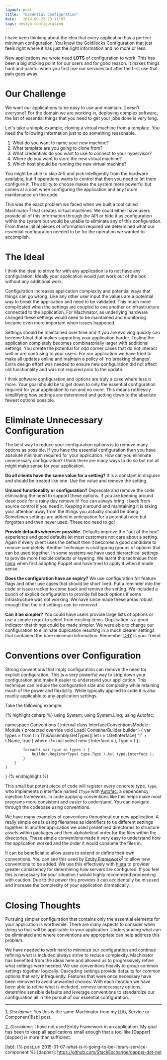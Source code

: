 ```yaml
---
layout: post
title:  "Essential Configuration"
date:   2014-09-22 23:11:07
tags: design configuration
---
```


I have been thinking about the idea that every application has a perfect
minimum configuration. You know the Goldilocks Configuration that just feels
right where it has just the right information and no more or less.

New applications we wrote need **LOTS** of configuration to work. This has been
a big sticking point for our users and for good reason. It makes things hard
and painful when you first use our services but after the first use that pain
goes away.

Our Challenge
===============================================================================

We want our applications to be easy to use and maintain. Doesn't everyone? For
the domain we are working in, deploying complex software, the list of essential
things that you need to get your jobs done is very long.

Let's take a simple example, cloning a virtual machine from a template. You need
the following information just to do something reasonable.

1. What do you want to name your new machine?
2. What template are you going to clone from?
3. What credentials do you want to use to connect to your hypervisor?
4. Where do you want to store the new virtual machine?
5. Which host should be running the new virtual machine?

You might be able to skip 4-5 and pick intelligently from the hardware
available, but if operations wants to control that then you need to let them
configure it. The ability to choose makes the system more powerful but comes at
a cost when configuring the application and any future maintenance on the code.

This was the exact problem we faced when we built a tool called Machinator
<sup id="reverse-note-1"><a href="#note-1">1</a></sup> that creates virtual
machines. We could either have users provide all of this information through
the API or hide it as configuration within the system but would be unable to
eliminate any of this configuration. From these initial pieces of information
required we determined what our essential configuration needed to be for the
operation we wanted to accomplish.

The Ideal
===============================================================================

I think the ideal to strive for with any application is to not have any
configuration. Ideally your application would just work out of the box without
any additional work.

Configuration increases application complexity and potential ways that things
can go wrong. Like any other user input the values are a potential way to break
the application and need to be validated. This much more complicated when the
settings are coupled to one another or infrastructure connected to the
application. For Machinator, as underlying hardware changed these settings
would need to be maintained and monitoring became even more important when
issues happened.

Settings should be maintained over time and if you are evolving quickly can
become bloat that makes supporting your application harder. Testing the
application completely becomes combinatorially larger with additional settings.
You create the potential for odd corner cases that do not interact well or are
confusing to your users. For our application we have tried to make all updates
online and maintain a policy of 'no breaking changes'. Extra design effort was
needed to ensure new configuration did not affect old functionality and was not
required prior to the update.

I think software configuration and options are truly a case where less is more.
Your goal should be to get down to only the essential configuration required
for your application to run and no more. This means ruthlessly simplifying how
settings are determined and getting down to the absolute fewest options
possible.

Eliminate Unnecessary Configuration
===============================================================================

The best way to reduce your configuration options is to remove many options as
possible. If you have the essential configuration then you have absolute
minimum required for your application. How can you eliminate unnecessary
configuration? I think there are many ways to do so but not all might make
sense for your application.

**Do all clients have the same value for a setting?** It is a constant in
disguise and should be treated like one. Use the value and remove the setting.

**Unused functionality or configuration?** Deprecate
and remove the code eliminating the need to support these options. If you are
keeping around dead code for a rainy day remove it! You can always bring it
back from source control if you need it. Keeping it around and maintaining it
is taking your attention away from the things you actually should be doing.
Sometimes settings are added in anticipation for a potential need but forgotten
and then never used. These too need to go!

**Provide defaults wherever possible.** Defaults improve the "out of the box"
experience and good defaults let most customers not care about a setting.
Again if every client uses the default then it becomes a good candidate to
remove completely. Another technique is configuring groups of options that
can be used together. In some systems we have used hierarchical settings to
provide more flexible defaults or layering. We learnt this technique from
[hiera][hiera] when first adopting Puppet and have tried to apply it when it
made sense.

**Does the configuration have an expiry?** We use configuration for feature
flags and other use cases that should be short lived. Put a reminder into the
code or issue tracker to come back and remove the setting. We included a bunch
of explicit configuration to provide fall back options if some infrastructure
was not working. We have since made these areas robust enough that the old
settings can be removed.

**Can it be simpler?** You could have users provide large lists of options or
use a simple regex to select from existing items. Duplication is a good
indicator that things could be made simpler. We were able to change our
configuration to eliminate duplication resulting in a much clearer settings
that contained the bare minimum information. Remember [DRY][dry] is your friend.

Conventions over Configuration
===============================================================================

Strong conventions that imply configuration can remove the need for explicit
configuration. This is a very powerful way to strip down your configuration and
make it easier to understand your application. This technique can reduce the
configuration size and complexity while retaining much of the power and
flexibility. While typically applied to code it is also readily applicable to
any application settings.

Take the following example:

{% highlight csharp %}
using System;
using System.Linq;
using Autofac;

namespace Conventions {
    internal class InterfaceConventionsModule : Module  {
        protected override void Load( ContainerBuilder builder ) {
            var types = from t in ThisAssembly.GetTypes()
                        let i = t.GetInterface( "I" + t.Name, true )
                        where i != null
                        select new { Interface = i, Type = t };

            foreach( var type in types ) {
                builder.RegisterType( type.Type ).As( type.Interface );
            }
        }
    }
}
{% endhighlight %}

This small but potent piece of code will register every concrete type, ``Type``, who
implements n interface named ``IType`` with [Autofac][autofac], a dependency injection
framework. In code applying conventions like this helps make most programs more
consistent and easier to understand. You can navigate through the codebase
using conventions.

We have many examples of conventions throughout our new application. A really
simple one is using filenames as identifiers to tie different settings together.
In another application we used predefined directories to structure assets
within packages and then alphabetical order for the files within the
directories. These simple conventions made it very easy to understand how the
application worked and the order it would consume the files in.

It can be beneficial to allow users to extend or define their own conventions.
You can see this used by [Entity Framework][ef]<sup id="reverse-note-2"><a href="#note-2">2</a></sup>
to allow new conventions to be added. We use this effectively with [hiera][hiera]
to provider greater consistency for determining how servers are configured. If
you feel this is necessary for your situation I would highly recommend
proceeding with caution. Due to the power this provides it can accidentally be
misused and increase the complexity of your application dramatically.

Closing Thoughts
===============================================================================

Pursuing simpler configuration that contains only the essential elements for
your application is worthwhile. There are many aspects to consider when doing
so that will be applicable to your application. Understanding what can be
eliminated and where conventions are appropriate can help address this problem.

We have needed to work hard to minimize our configuration and continue refining
what is included always strive to reduce complexity. Machinator has benefited
from the ideas here and allowed us to progressively refine what settings were
needed. We use conventions heavily to group common settings together logically.
Cascading settings provide defaults for common options that vary infrequently.
Features that were once necessary have been removed to avoid unwanted choices.
With each iteration we have been able to refine what is included, remove
unnecessary options, determine sensible defaults and leverage conventions to
standardize our configuration all in the pursuit of our essential
configuration.

<hr />

<a id="note-1" href="#reverse-note-1">1.</a>
*Disclaimer:* Yes this is the same Machinator from my
[Lib, Service or Component][lsb] post.

<a id="note-2" href="#reverse-note-2">2.</a>
*Disclaimer:* I have not used Entity Framework in an application. My goal has
been to keep all applications small enough that a tool like [Dapper][dapper] is
more than sufficient.

[hiera]: https://docs.puppetlabs.com/hiera/1/
[autofac]: http://autofac.org/
[dry]: http://www.artima.com/intv/dry.html
[ef]:  http://msdn.microsoft.com/en-us/data/jj819164.aspx
[lsb]: {% post_url 2015-01-07-what-is-it-going-to-be-library-service-component %}
[dapper]: https://github.com/StackExchange/dapper-dot-net